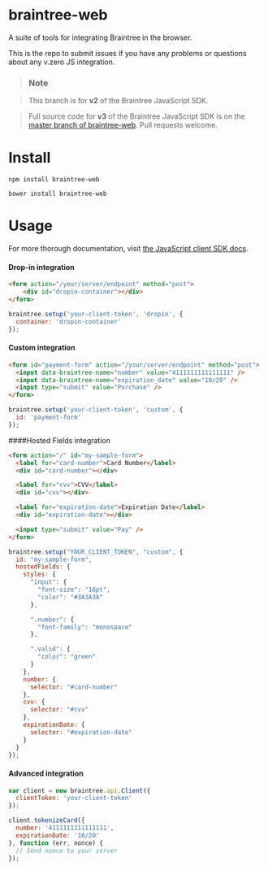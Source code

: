 braintree-web
=============

A suite of tools for integrating Braintree in the browser.

This is the repo to submit issues if you have any problems or questions about any v.zero JS integration.

> ### Note

> This branch is for __v2__ of the Braintree JavaScript SDK.

> Full source code for __v3__ of the Braintree JavaScript SDK is on the [master branch of braintree-web](https://github.com/braintree/braintree-web). Pull requests welcome.

Install
=======

```
npm install braintree-web
```

```
bower install braintree-web
```

Usage
=====

For more thorough documentation, visit [the JavaScript client SDK docs](https://developers.braintreepayments.com/guides/client-sdk/javascript/v2).

#### Drop-in integration

```html
<form action="/your/server/endpoint" method="post">
    <div id="dropin-container"></div>
</form>
```

```javascript
braintree.setup('your-client-token', 'dropin', {
  container: 'dropin-container'
});
```

#### Custom integration

```html
<form id="payment-form" action="/your/server/endpoint" method="post">
  <input data-braintree-name="number" value="4111111111111111" />
  <input data-braintree-name="expiration_date" value="10/20" />
  <input type="submit" value="Purchase" />
</form>
```

```javascript
braintree.setup('your-client-token', 'custom', {
  id: 'payment-form'
});
```

####Hosted Fields integration

```html
<form action="/" id="my-sample-form">
  <label for="card-number">Card Number</label>
  <div id="card-number"></div>

  <label for="cvv">CVV</label>
  <div id="cvv"></div>

  <label for="expiration-date">Expiration Date</label>
  <div id="expiration-date"></div>

  <input type="submit" value="Pay" />
</form>
```

```javascript
braintree.setup("YOUR_CLIENT_TOKEN", "custom", {
  id: "my-sample-form",
  hostedFields: {
    styles: {
      "input": {
        "font-size": "16pt",
        "color": "#3A3A3A"
      },

      ".number": {
        "font-family": "monospace"
      },

      ".valid": {
        "color": "green"
      }
    },
    number: {
      selector: "#card-number"
    },
    cvv: {
      selector: "#cvv"
    },
    expirationDate: {
      selector: "#expiration-date"
    }
  }
});
```

#### Advanced integration

```javascript
var client = new braintree.api.Client({
  clientToken: 'your-client-token'
});

client.tokenizeCard({
  number: '4111111111111111',
  expirationDate: '10/20'
}, function (err, nonce) {
  // Send nonce to your server
});
```

